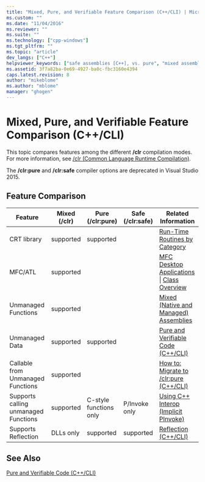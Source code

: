 ```yaml
---
title: "Mixed, Pure, and Verifiable Feature Comparison (C++/CLI) | Microsoft Docs"
ms.custom: ""
ms.date: "11/04/2016"
ms.reviewer: ""
ms.suite: ""
ms.technology: ["cpp-windows"]
ms.tgt_pltfrm: ""
ms.topic: "article"
dev_langs: ["C++"]
helpviewer_keywords: ["safe assemblies [C++], vs. pure", "mixed assemblies [C++], vs. pure", "safe assemblies [C++], vs. mixed", "pure MSIL [C++]", "verifiable assemblies [C++]", "pure MSIL [C++], vs. safe", "pure MSIL [C++], vs. mixed", "pure MSIL [C++], compared to mixed and safe", "verifiable assemblies [C++], vs. mixed", "mixed assemblies [C++], vs. safe", "verifiable assemblies [C++], vs. pure", "pure assemblies [C++]", "safe assemblies [C++]", "mixed assemblies [C++]"]
ms.assetid: 3f7a82ba-0e69-4927-ba0c-fbc3160e4394
caps.latest.revision: 8
author: "mikeblome"
ms.author: "mblome"
manager: "ghogen"
---
```

# Mixed, Pure, and Verifiable Feature Comparison (C++/CLI)
This topic compares features among the different **/clr** compilation modes. For more information, see [/clr (Common Language Runtime Compilation)](../build/reference/clr-common-language-runtime-compilation.md).  
  
 The **/clr:pure** and **/clr:safe** compiler options are deprecated in Visual Studio 2015.  
  
## Feature Comparison  
  
|Feature|Mixed (/clr)|Pure (/clr:pure)|Safe (/clr:safe)|Related Information|  
|-------------|---------------------|-------------------------|-------------------------|-------------------------|  
|CRT library|supported|supported||[Run-Time Routines by Category](../c-runtime-library/run-time-routines-by-category.md)|  
|MFC/ATL|supported|||[MFC Desktop Applications](../mfc/mfc-desktop-applications.md) &#124; [Class Overview](../atl/atl-class-overview.md)|  
|Unmanaged Functions|supported|||[Mixed (Native and Managed) Assemblies](../dotnet/mixed-native-and-managed-assemblies.md)|  
|Unmanaged Data|supported|supported||[Pure and Verifiable Code (C++/CLI)](../dotnet/pure-and-verifiable-code-cpp-cli.md)|  
|Callable from Unmanaged Functions|supported|||[How to: Migrate to /clr:pure (C++/CLI)](../dotnet/how-to-migrate-to-clr-pure-cpp-cli.md)|  
|Supports calling unmanaged Functions|supported|C-style functions only|P/Invoke only|[Using C++ Interop (Implicit PInvoke)](../dotnet/using-cpp-interop-implicit-pinvoke.md)|  
|Supports Reflection|DLLs only|supported|supported|[Reflection (C++/CLI)](../dotnet/reflection-cpp-cli.md)|  
  
## See Also  
 [Pure and Verifiable Code (C++/CLI)](../dotnet/pure-and-verifiable-code-cpp-cli.md)